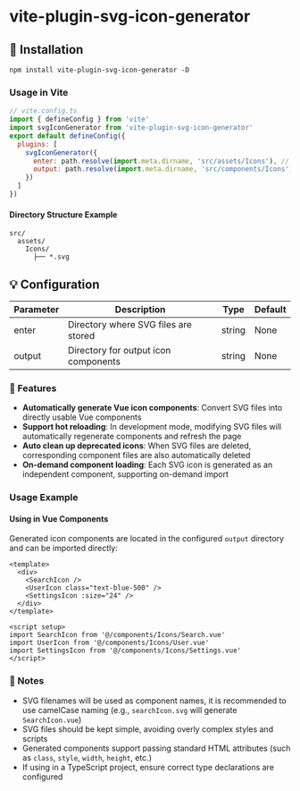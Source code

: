 # vite-plugin-svg-icon-generator

## 🚀 Installation
```
npm install vite-plugin-svg-icon-generator -D
```
### Usage in Vite
```js
// vite.config.ts
import { defineConfig } from 'vite'
import svgIconGenerator from 'vite-plugin-svg-icon-generator'
export default defineConfig({
  plugins: [
    svgIconGenerator({
      enter: path.resolve(import.meta.dirname, 'src/assets/Icons'), // Directory where SVG files are stored
      output: path.resolve(import.meta.dirname, 'src/components/Icons'), // Directory for output icon components
    })
  ]
})
```

#### Directory Structure Example

```
src/
  assets/
    Icons/
      ├── *.svg
```
## 💡 Configuration
| Parameter | Description | Type | Default |
| --------- | ----------- | ---- | ------- |
| enter     | Directory where SVG files are stored | string | None |
| output    | Directory for output icon components | string | None |
### 📃 Features

- **Automatically generate Vue icon components**: Convert SVG files into directly usable Vue components
- **Support hot reloading**: In development mode, modifying SVG files will automatically regenerate components and refresh the page
- **Auto clean up deprecated icons**: When SVG files are deleted, corresponding component files are also automatically deleted
- **On-demand component loading**: Each SVG icon is generated as an independent component, supporting on-demand import

### Usage Example

#### Using in Vue Components

Generated icon components are located in the configured `output` directory and can be imported directly:

```vue
<template>
  <div>
    <SearchIcon />
    <UserIcon class="text-blue-500" />
    <SettingsIcon :size="24" />
  </div>
</template>

<script setup>
import SearchIcon from '@/components/Icons/Search.vue'
import UserIcon from '@/components/Icons/User.vue'
import SettingsIcon from '@/components/Icons/Settings.vue'
</script>
```

### 📣 Notes
- SVG filenames will be used as component names, it is recommended to use camelCase naming (e.g., `searchIcon.svg` will generate `SearchIcon.vue`)
- SVG files should be kept simple, avoiding overly complex styles and scripts
- Generated components support passing standard HTML attributes (such as `class`, `style`, `width`, `height`, etc.)
- If using in a TypeScript project, ensure correct type declarations are configured